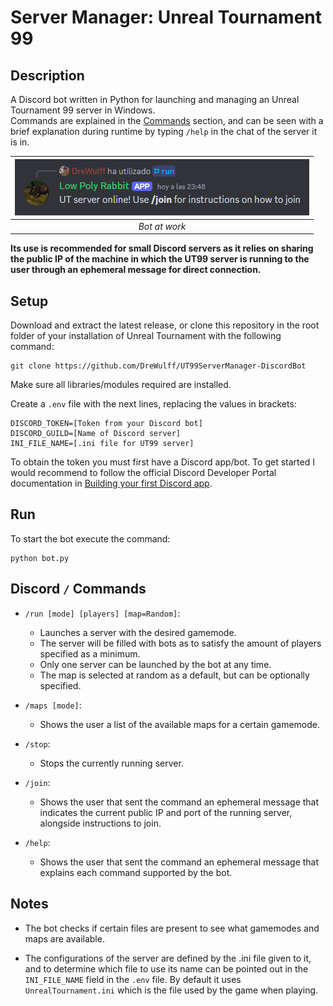 # Server Manager: Unreal Tournament 99
## Description
A Discord bot written in Python for launching and managing an Unreal Tournament 99 server in Windows.  
Commands are explained in the [Commands](#discord--commands) section, and can be seen with a brief explanation during runtime by typing `/help` in the chat of the server it is in.

|![Screenshot](Screenshot.png)|
|:--:|
|*Bot at work*|

**Its use is recommended for small Discord servers as it relies on sharing the public IP of the machine in which the UT99 server is running to the user through an ephemeral message for direct connection.**

## Setup
Download and extract the latest release, or clone this repository in the root folder of your installation of Unreal Tournament with the following command:

    git clone https://github.com/DreWulff/UT99ServerManager-DiscordBot

Make sure all libraries/modules required are installed.

Create a `.env` file with the next lines, replacing the values in brackets:

    DISCORD_TOKEN=[Token from your Discord bot]
    DISCORD_GUILD=[Name of Discord server]
    INI_FILE_NAME=[.ini file for UT99 server]

To obtain the token you must first have a Discord app/bot. To get started I would recommend to follow the official Discord Developer Portal documentation in [Building your first Discord app](https://discord.com/developers/docs/quick-start/getting-started).

## Run
To start the bot execute the command:

    python bot.py

## Discord `/` Commands
* `/run [mode] [players] [map=Random]`:
  * Launches a server with the desired gamemode.
  * The server will be filled with bots as to satisfy the amount of players specified as a minimum.
  * Only one server can be launched by the bot at any time.
  * The map is selected at random as a default, but can be optionally specified.

* `/maps [mode]`:
  * Shows the user a list of the available maps for a certain gamemode.

* `/stop`:
  * Stops the currently running server.

* `/join`:
  * Shows the user that sent the command an ephemeral message that indicates the current public IP and port of the running server, alongside instructions to join.

* `/help`:
  * Shows the user that sent the command an ephemeral message that explains each command supported by the bot.

## Notes
* The bot checks if certain files are present to see what gamemodes and maps are available.

* The configurations of the server are defined by the .ini file given to it, and to determine which file to use its name can be pointed out in the `INI_FILE_NAME` field in the `.env` file. By default it uses `UnrealTournament.ini` which is the file used by the game when playing.
